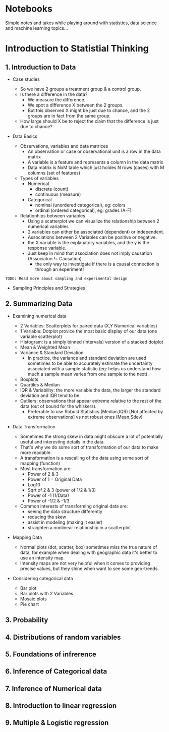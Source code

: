# Notebooks

Simple notes and takes while playing around with statistics, data science and machine learning topics...

# Introduction to Statistial Thinking

## 1. Introduction to Data

* Case studies
  - So we have 2 groups a treatment group & a control group.
  - Is there a difference in the data?
    * We measure the difference.
    * We spot a difference X between the 2 groups.
    * But this observed X might be just due to chance, and the 2 groups are in fact from the same group.
  - How large should X be to reject the claim that the difference is just due to chance?

* Data Basics
  - Observations, variables and data matrices
    * An observation or case or observational unit is a row in the data matrix
    * A variable is a feature and represents a column in the data matrix
    * Data matrix is NxM table which just holdes N rows (cases) with M columns (set of features)
  - Types of variables
    * Numerical
      - discrete (count)
      - continuous (measure)
    * Categorical
      - nominal (unordered categorical), eg: colors
      - ordinal (ordered categorical), eg: grades (A-F)
  - Relationhips between variables
    * Using a scatterplot we can visualize the relationship between 2 numerical variables
    * 2 variables can either be associated (dependent) or independent.
    * Associations between 2 Variables can be positive or negative.
    * the X variable is the explanatory variables, and the y is the response variable.
    * Just keep in mind that association does not imply causation (Associaton != Causation)
      - the only way to investigate if there is a causal connection is through an experiment!

`TODO: Read more about sampling and experimental design`

* Sampling Principles and Strategies

## 2. Summarizing Data

* Examining numerical data
  - 2 Variables: Scatterplots for paired data (X,Y Numerical variables)
  - 1 Variable: Dotplot provice the most basic display of our data (one variable scatterplot)
  - Histogram: is a simply binned (intervals) version of a stacked dotplot
  - Mean & Weighted Mean
  - Variance & Standard Deviation
    * In practice, the variance and standard deviation are used sometimes to be able to accurately estimate the uncertainty associated with a sample statistic (eg: helps us understand how much a sample mean varies from one sample to the next).
  - Boxplots
  - Quartiles & Median
  - IQR & Variability: the more variable the data, the larger the standard deviation and IQR tend to be.
  - Outliers: observations that appear extreme relative to the rest of the data (out of bound for the whiskers).
    * Preferable to use Robust Statistics (Median,IQR) [Not affected by extreme observations] vs not robust ones (Mean,Sdev)

* Data Transformation 
  - Sometimes the strong skew in data might obscure a lot of potentially useful and interesting details in the data.
  - That's why we do some sort of transformation of our data to make more readable.
  - A transformation is a rescalling of the data using some sort of mapping (function)
  - Most transformation are:
    * Power of 2 & 3
    * Power of 1 = Original Data
    * Log10
    * Sqrt of 2 & 3 (power of 1/2 & 1/3)
    * Power of -1 (1/Data)
    * Power of -1/2 & -1/3
  - Common interests of transforming original data are:
    * seeing the data structure differently
    * reducing the skew
    * assist in modeling (making it easier)
    * straighten a nonlinear relationship in a scatterplot

* Mapping Data
  - Normal plots (dot, scatter, box) sometimes miss the true nature of data, for example when dealing with geographic data it's better to use an intensity map.
  - Intensity maps are not very helpful when it comes to providing precise values, but they shine when want to see some geo-trends.

* Considering categorical data
  - Bar plot
  - Bar plots with 2 Variables
  - Mosaic plots
  - Pie chart

## 3. Probability

## 4. Distributions of random variables

## 5. Foundations of infrerence

## 6. Inference of Categorical data

## 7. Inference of Numerical data

## 8. Introduction to linear regression

## 9. Multiple & Logistic regression
